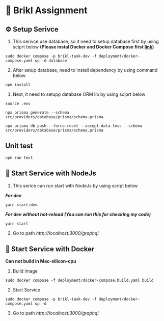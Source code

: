 # 👻 Brikl Assignment

## ⚙️ Setup Serivce
1. This serivce use database, so it need to setup database first by using sciprt below **(Please instal Docker and Docker Compose first [link](https://docs.docker.com/engine/install/))**
```
sudo docker compose -p brikl-task-dev -f deployment/docker-compose.yaml up -d database
```
2. After setup database, need to install dependency by using command below
```
npm install
```
1. Next, it need to setupp database ORM lib by using sciprt below
```
source .env

npx prisma generate --schema src/providers/database/prisma/schema.prisma

npx prisma db push --force-reset --accept-data-loss --schema src/providers/database/prisma/schema.prisma
```

## Unit test
```
npm run test
```

## 🚀 Start Service with NodeJs
1. This serice can run start with NodeJs by using script below
   
***For dev***
```
yarn start:dev
```
***For dev without hot-reload (You can run this for checking my code)***
```
yarn start
```
2. Go to path *http://localhost:3000/graphql*

## 🐳 Start Service with Docker
**Can not build in Mac-silicon-cpu**
1. Build Image
```
sudo docker compose -f deployment/docker-compose.build.yaml build
```
2. Start Service
```
sudo docker compose -p brikl-task-dev -f deployment/docker-compose.yaml up -d
```
3. Go to path *http://localhost:3000/graphql*